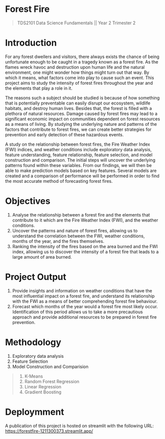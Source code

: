 # Forest Fire
> TDS2101 Data Science Fundamentals || Year 2 Trimester 2

# Introduction
For any forest dwellers and visitors, there always exists the chance of being unfortunate enough to be caught in a tragedy known as a forest fire. As the flames wreck havoc and destruction upon human life and the natural environment, one might wonder how things might turn out that way. By which it means, what factors come into play to cause such an event. This project aims to study the intensity of forest fires throughout the year and the elements that play a role in it.

The reasons such a subject should be studied is because of how something that is potentially preventable can easily disrupt our ecosystem, wildlife habitats, and destroy human lives. Besides that, the forest is filled with a plethora of natural resources. Damage caused by forest fires may lead to a significant economic impact on communities dependent on forest resources as a means of living. By studying the underlying nature and patterns of the factors that contribute to forest fires, we can create better strategies for prevention and early detection of these hazardous events.

A study on the relationship between forest fires, the Fire Weather Index (FWI) indices, and weather conditions include exploratory data analysis, feature understanding, feature relationship, feature selection, and model construction and comparison. The initial steps will uncover the underlying patterns found within these variables. From our findings, we will then be able to make prediction models based on key features. Several models are created and a comparison of performance will be performed in order to find the most accurate method of forecasting forest fires.

# Objectives
1. Analyse the relationship between a forest fire and the elements that contribute to it which are the Fire Weather Index (FWI), and the weather conditions.
2. Uncover the patterns and nature of forest fires, allowing us to understand the correlation between the FWI, weather conditions, months of the year, and the fires themselves.
3. Ranking the intensity of the fires based on the area burned and the FWI index, allowing us to discover the intensity of a forest fire that leads to a large amount of area burned.

# Project Output
1. Provide insights and information on weather conditions that have the most influential impact on a forest fire, and understand its relationship with the FWI as a means of better comprehending forest fire behaviour.
2. Forecast which months of the year would a forest fire most likely occur. Identification of this period allows us to take a
more precautious approach and provide additional resources to be prepared in forest fire prevention.

# Methodology
1. Exploratory data analysis
2. Feature Selection
3. Model Construction and Comparision
> 1. K-Means
> 2. Random Forest Regression
> 3. Linear Regression
> 4. Gradient Boosting

# Deploymment
A publication of this project is hosted on streamlit with the following URL: https://forestfire-1211300373.streamlit.app/
